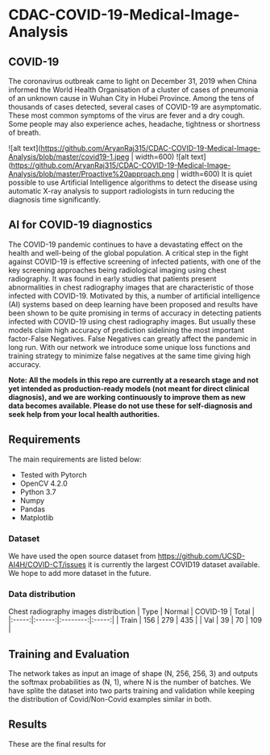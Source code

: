# CDAC-COVID-19-Medical-Image-Analysis
## COVID-19
The coronavirus outbreak came to light on December 31, 2019 when China informed the World Health Organisation of a cluster of cases of pneumonia of an unknown cause in Wuhan City in Hubei Province. Among the tens of thousands of cases detected, several cases of COVID-19 are asymptomatic. These most common symptoms of the virus are fever and a dry cough. Some people may also experience aches, headache, tightness or shortness of breath. 

![alt text](https://github.com/AryanRaj315/CDAC-COVID-19-Medical-Image-Analysis/blob/master/covid19-1.jpeg | width=600) ![alt text](https://github.com/AryanRaj315/CDAC-COVID-19-Medical-Image-Analysis/blob/master/Proactive%20approach.png | width=600)
It is quiet possible to use Artificial Intelligence algorithms to detect the disease using automatic X-ray analysis to support radiologists in turn reducing the diagnosis time significantly.


## AI for COVID-19 diagnostics

The COVID-19 pandemic continues to have a devastating effect on the health and well-being of the global population.  A critical step in the fight against COVID-19 is effective screening of infected patients, with one of the key screening approaches being radiological imaging using chest radiography.  It was found in early studies that patients present abnormalities in chest radiography images that are characteristic of those infected with COVID-19.  Motivated by this, a number of artificial intelligence (AI) systems based on deep learning have been proposed and results have been shown to be quite promising in terms of accuracy in detecting patients infected with COVID-19 using chest radiography images. But usually these models claim high accuracy of prediction sidelining the most important factor-False Negatives. False Negatives can greatly affect the pandemic in long run. With our network we introduce some unique loss functions and training strategy to minimize false negatives at the same time giving high accuracy.

**Note: All the models in this repo are currently at a research stage and not yet intended as production-ready models (not meant for direct clinical diagnosis), and we are working continuously to improve them as new data becomes available. Please do not use these for self-diagnosis and seek help from your local health authorities.**


## Requirements

The main requirements are listed below:

* Tested with Pytorch
* OpenCV 4.2.0
* Python 3.7
* Numpy
* Pandas
* Matplotlib


### Dataset
We have used the open source dataset from https://github.com/UCSD-AI4H/COVID-CT/issues it is currently the largest COVID19 dataset available. We hope to add more dataset in the future.

### Data distribution

Chest radiography images distribution
|  Type | Normal | COVID-19 | Total |
|:-----:|:------:|:--------:|:-----:|
| Train |   156  |    279   |  435  |
|  Val  |    39  |     70   |  109  |


## Training and Evaluation
The network takes as input an image of shape (N, 256, 256, 3) and outputs the softmax probabilities as (N, 1), where N is the number of batches. We have splite the dataset into two parts training and validation while keeping the distribution of Covid/Non-Covid 
examples similar in both.


## Results
These are the final results for 
